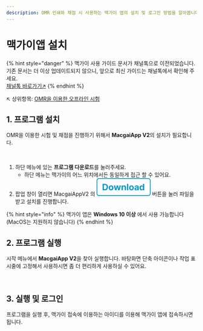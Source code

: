 ```yaml
---
description: OMR 인쇄와 채점 시 사용하는 맥가이 앱의 설치 및 로그인 방법을 알아봅니다,.
---
```


# 맥가이앱 설치

{% hint style="danger" %}
맥가이 사용 가이드 문서가 채널톡으로 이전되었습니다.\
기존 문서는 더 이상 업데이트되지 않으니, 앞으로 최신 가이드는 채널톡에서 확인해 주세요.\
[채널톡 바로가기↗](https://docs.channel.io/macgai-guide/ko/articles/macgai-app-f82c4890)
{% endhint %}

↖ 상위항목: [OMR을 이용한 오프라인 시험](./)

## 1. 프로그램 설치

OMR을 이용한 시험 및 채점을 진행하기 위해서 **MacgaiApp V2**의 설치가 필요합니다.

<figure><img src="../../.gitbook/assets/맥가이앱 다운로드 (1).png" alt=""><figcaption></figcaption></figure>

1. 하단 메뉴에 있는 **프로그램 다운로드**를 눌러주세요.
   * 하단 메뉴는 맥가이의 어느 위치에서든 동일하게 접근 할 수 있어요.
2. 팝업 창이 열리면 MacgaiAppV2 의 <img src="../../.gitbook/assets/btn_download.png" alt="" data-size="line"> 버튼을 눌러 파일을 받고 설치를 진행합니다.

{% hint style="info" %}
맥가이 앱은 **Windows 10 이상** 에서 사용 가능합니다 (MacOS는 지원하지 않습니다)
{% endhint %}

## 2. 프로그램 실행

시작 메뉴에서 **MacgaiApp V2**을 찾아 실행합니다. 바탕화면 단축 아이콘이나 작업 표시줄에 고정해서 사용하시면 좀 더 편리하게 사용하실 수 있어요.

<figure><img src="../../.gitbook/assets/맥가이앱 실행.png" alt=""><figcaption></figcaption></figure>

## 3. 실행 및 로그인

프로그램을 실행 후, 맥가이 접속에 이용하는 아이디를 이용해 맥가이 앱에 접속하시면 됩니다.

<figure><img src="../../.gitbook/assets/맥가이앱 로그인.png" alt=""><figcaption></figcaption></figure>

